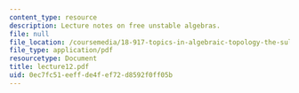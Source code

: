 ```yaml
---
content_type: resource
description: Lecture notes on free unstable algebras.
file: null
file_location: /coursemedia/18-917-topics-in-algebraic-topology-the-sullivan-conjecture-fall-2007/0ec7fc51eeffde4fef72d8592f0ff05b_lecture12.pdf
file_type: application/pdf
resourcetype: Document
title: lecture12.pdf
uid: 0ec7fc51-eeff-de4f-ef72-d8592f0ff05b
---
```


